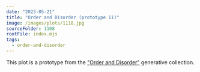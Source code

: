 ```yaml
---
date: "2023-05-21"
title: "Order and Disorder (prototype 11)"
image: /images/plots/1118.jpg
sourceFolder: 1108
rootFile: index.mjs
tags:
  - order-and-disorder
---
```


This plot is a prototype from the ["Order and Disorder"](/plots/tags/order-and-disorder) generative collection.